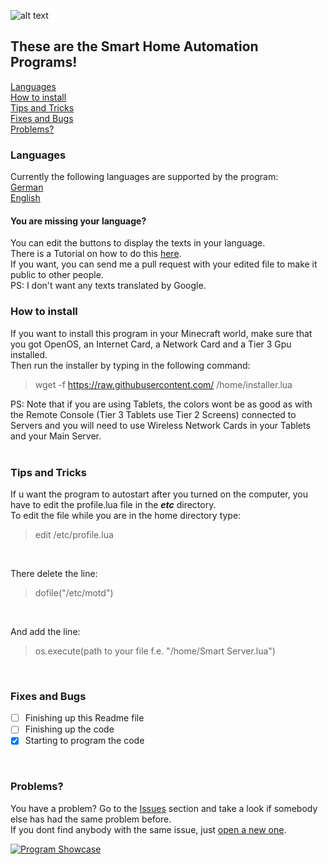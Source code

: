 ![alt text](https://cdn.ttgtmedia.com/rms/onlineImages/iota-smart_home.jpg)
## These are the Smart Home Automation Programs!
[Languages](https://github.com/Agent-Husky/OpenComputers/blob/master/Smart%20Home%20Automation/README.md#languages) <br>
[How to install](https://github.com/Agent-Husky/OpenComputers/blob/master/Smart%20Home%20Automation/README.md#how-to-install) <br>
[Tips and Tricks](https://github.com/Agent-Husky/OpenComputers/blob/master/Smart%20Home%20Automation/README.md#tips-and-tricks) <br>
[Fixes and Bugs](https://github.com/Agent-Husky/OpenComputers/blob/master/Smart%20Home%20Automation/README.md#fixes-and-bugs) <br>
[Problems?](https://github.com/Agent-Husky/OpenComputers/blob/master/Smart%20Home%20Automation/README.md#problems) <br>


### Languages
Currently the following languages are supported by the program: <br>
[German](https://github.com/Agent-Husky/OpenComputers/tree/master/Smart%20Home%20Automation/Programs/Deutsch) <br>
[English](https://github.com/Agent-Husky/OpenComputers/tree/master/Smart%20Home%20Automation/Programs/English) <br>

#### You are missing your language?
You can edit the buttons to display the texts in your language. <br>
There is a Tutorial on how to do this [here](). <br>
If you want, you can send me a pull request with your edited file to make it public to other people. <br>
PS: I don't want any texts translated by Google. <br>

### How to install
If you want to install this program in your Minecraft world, make sure that you got OpenOS, an Internet Card, a Network Card and a Tier 3 Gpu installed. <br>
Then run the installer by typing in the following command:
>wget -f https://raw.githubusercontent.com/ /home/installer.lua

PS: Note that if you are using Tablets, the colors wont be as good as with the Remote Console (Tier 3 Tablets use Tier 2 Screens) connected to Servers and you will need to use Wireless Network Cards in your Tablets and your Main Server.
<br>
<br>

### Tips and Tricks
If u want the program to autostart after you turned on the computer, you have to edit the profile.lua file in the <i><b>etc</b></i> directory. <br>
To edit the file while you are in the home directory type:
> edit /etc/profile.lua <br> 
<br>

There delete the line:
>dofile("/etc/motd") <br>
<br>

And add the line:
>os.execute(path to your file f.e. "/home/Smart Server.lua")

<br>

### Fixes and Bugs
- [ ] Finishing up this Readme file
- [ ] Finishing up the code
- [x] Starting to program the code

<br>

### Problems?
You have a problem? Go to the [Issues](https://github.com/Agent-Husky/OpenComputers/issues) section and take a look if somebody else has had the same problem before. <br>
If you dont find anybody with the same issue, just [open a new one](https://github.com/Agent-Husky/OpenComputers/issues/new/choose).
<br>

[![Program Showcase](https://i.ytimg.com/vi/8IycdrAkHE8/maxresdefault.jpg)](https://www.youtube.com/watch?v=8IycdrAkHE8&t)
